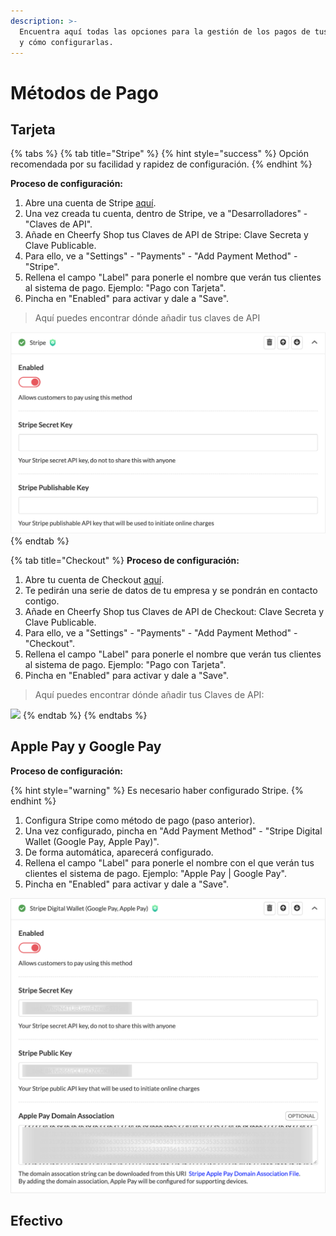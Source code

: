 ```yaml
---
description: >-
  Encuentra aquí todas las opciones para la gestión de los pagos de tus clientes
  y cómo configurarlas.
---
```


# Métodos de Pago

## Tarjeta

{% tabs %}
{% tab title="Stripe" %}
{% hint style="success" %}
Opción recomendada por su facilidad y rapidez de configuración.
{% endhint %}

**Proceso de configuración:**

1. Abre una cuenta de Stripe [aquí](https://dashboard.stripe.com/register).
2. Una vez creada tu cuenta, dentro de Stripe, ve a "Desarrolladores" - "Claves de API".
3. Añade en Cheerfy Shop tus Claves de API de Stripe: Clave Secreta y Clave Publicable.
4. Para ello, ve a "Settings" - "Payments" - "Add Payment Method" - "Stripe".
5. Rellena el campo "Label" para ponerle el nombre que verán tus clientes al sistema de pago. Ejemplo: "Pago con Tarjeta".
6. Pincha en "Enabled" para activar y dale a "Save".

> Aquí puedes encontrar dónde añadir tus claves de API

![](../.gitbook/assets/image%20%2827%29.png)
{% endtab %}

{% tab title="Checkout" %}
**Proceso de configuración:**

1. Abre tu cuenta de Checkout [aquí](https://go.checkout.com/variants/es/connected-payments?creative=504908625344&keyword=checkout%20espa%C3%B1a&matchtype=e&network=g&device=c&utm_campaign=gl_always_on_ggl&utm_source=google&utm_medium=paid_search&utm_term=checkout%20espa%C3%B1a&gclid=Cj0KCQjwmIuDBhDXARIsAFITC_5t5B8geww2r3MAdntB9TWgkVfZHYQwaQl1GZPVP3YOkfm-o458adUaAsayEALw_wcB).
2. Te pedirán una serie de datos de tu empresa y se pondrán en contacto contigo.
3. Añade en Cheerfy Shop tus Claves de API de Checkout: Clave Secreta y Clave Publicable.
4. Para ello, ve a "Settings" - "Payments" - "Add Payment Method" - "Checkout".
5. Rellena el campo "Label" para ponerle el nombre que verán tus clientes al sistema de pago. Ejemplo: "Pago con Tarjeta".
6. Pincha en "Enabled" para activar y dale a "Save".

> Aquí puedes encontrar dónde añadir tus Claves de API:

![](../.gitbook/assets/image%20%2835%29.png)
{% endtab %}
{% endtabs %}

## Apple Pay y Google Pay

**Proceso de configuración:**

{% hint style="warning" %}
Es necesario haber configurado Stripe.
{% endhint %}

1. Configura Stripe como método de pago \(paso anterior\).
2. Una vez configurado, pincha en "Add Payment Method" - "Stripe Digital Wallet \(Google Pay, Apple Pay\)".
3. De forma automática, aparecerá configurado.
4. Rellena el campo "Label" para ponerle el nombre con el que verán tus clientes el sistema de pago. Ejemplo: "Apple Pay \| Google Pay".
5. Pincha en "Enabled" para activar y dale a "Save".

![](../.gitbook/assets/image%20%2871%29.png)

## Efectivo

